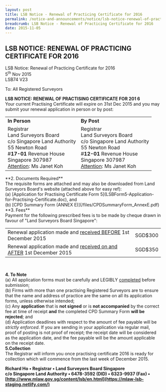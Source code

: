 ```yaml
---
layout: post
title: LSB Notice - Renewal of Practicing Certificate for 2016
permalink: /notice-and-announcements/notice/lsb-notice-renewal-of-practicing-certificate-for-2016/
breadcrumb: LSB Notice - Renewal of Practicing Certificate for 2016
date: 2015-11-05
---
```


LSB NOTICE: RENEWAL OF PRACTICING CERTIFICATE FOR 2016
---

LSB Notice: Renewal of Practicing Certificate for 2016<br>
5<sup>th</sup> Nov 2015<br>
LSB74 V23

To: All Registered Surveyors

**LSB NOTICE: RENEWAL OF PRACTISING CERTIFICATE FOR 201 6**<br>
Your current Practising Certificate will expire on 31st Dec 2015 and you may submit your renewal application in person or by post:

<table>
  <tr>
    <td><b>In Person</b></td>
    <td><b>By Post</b></td>
  </tr>
  <tr>
    <td>
      Registrar<br>
      Land Surveyors Board<br>
      c/o Singapore Land Authority<br>
      55 Newton Road<br>
      #<b>17-01</b> Revenue House<br>
      Singapore 307987<br>
      <u>Attention</u>: Ms Janet Koh
    </td>
    <td>
      Registrar<br>
      Land Surveyors Board<br>
      c/o Singapore Land Authority<br>
      55 Newton Road<br>
      #<b>12-01</b> Revenue House<br>
      Singapore 307987<br>
      <u>Attention</u>: Ms Janet Koh
    </td>
  </tr>
</table>
**2. Documents Required**<br>
The requisite forms are attached and may also be downloaded from Land Surveyors Board's website (attached above for easy ref):<br>
(a) [Application for Practising Certificate Form 5](LSBForm5-Application-for-Practising-Certificate.doc), and<br>
(b) [CPD Summary Form (ANNEX E)](/files/CPDSummaryForm_AnnexE.pdf)<br>
**3. Fees**<br>
Payment for the following prescribed fees is to be made by cheque drawn in favour of "Land Surveyors Board Singapore":

<table>
  <tr>
    <td>Renewal application made and <u>received BEFORE</u> 1st December 2015</td>
    <td>SGD$300</td>
  </tr>
  <tr>
    <td>Renewal application made and <u>received on and AFTER</u> 1st December 2015</td>
    <td>SGD$350</td>
  </tr>
</table><br>

**4. To Note**<br>
(a) All application forms must be carefully and LEGIBLY <u>completed</u> before submission;<br>
(b) Firms with more than one practising Registered Surveyors are to ensure that the name and address of practice are the same on all its application forms, unless otherwise intended;<br>
(c) Any **application** that is **not signed** or is **not accompanied** by the correct fee at time of receipt **and** the completed CPD Summary Form **will be rejected**; and<br>
(d) Application deadlines with respect to the amount of fee payable will be *strictly enforced*. If you are sending in your application via regular mail, proof of posting is not proof of receipt; the receipt date will be considered as the application date, and the fee payable will be the amount applicable on the receipt date.<br>
**5.Collection**<br>
The Registrar will inform you once practising certificate 2016 is ready for collection which will commence from the last week of December 2015.

**Richard Ho • Registrar • Land Surveyors Board Singapore**<br>
**c/o Singapore Land Authority • 6478-3592 (DID) • 6323-9937 (Fax) •
[http://www.mlaw.gov.sg/content/lsb/en.html](https://mlaw-lsb-staging.netlify.com/)**
